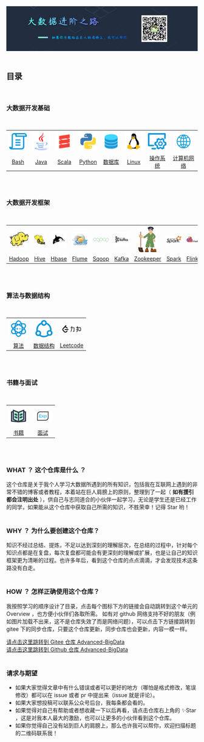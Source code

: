 <div align="center">
    <img src="picture/README_TITLE.png">
</div>
<br />

## 目录
<br />

### 大数据开发基础
<br />
<table>
    <tr>
        <th align="center"><img width="50px" src="picture/icon/Bash.png"></th>
        <th align="center"><img width="50px" src="picture/icon/Java.png"></th>
        <th align="center"><img width="50px" src="picture/icon/Scala.png"></th>
        <th align="center"><img width="50px" src="picture/icon/Python.png"></th>
        <th align="center"><img width="50px" src="picture/icon/数据库.png"></th>
        <th align="center"><img width="50px" src="picture/icon/Linux.png"></th>
        <th align="center"><img width="50px" src="picture/icon/操作系统.png"></th>
        <th align="center"><img width="50px" src="picture/icon/计算机网络.png"></th>
    </tr>
    <tr>
        <td align="center"><a href="Bash/Bash-Overview.md">Bash</a></td>
        <td align="center"><a href="#">Java</a></td>
        <td align="center"><a href="#">Scala</a></td>
        <td align="center"><a href="#">Python</a></td>
        <td align="center"><a href="#">数据库</a></td>
        <td align="center"><a href="#">Linux</a></td>
        <td align="center"><a href="#">操作系统</a></td>
        <td align="center"><a href="#">计算机网络</a></td>
    </tr>
</table>
<br />
<br />

### 大数据开发框架
<br />
<table>
    <tr>
        <th align="center"><img width="50px" src="picture/icon/Hadoop.png"></th>
        <th align="center"><img width="50px" src="picture/icon/Hive.png"></th>
        <th align="center"><img width="50px" src="picture/icon/Hbase.png"></th>
        <th align="center"><img width="50px" src="picture/icon/Flume.png"></th>
        <th align="center"><img width="50px" src="picture/icon/Sqoop.png"></th>
        <th align="center"><img width="50px" src="picture/icon/Kafka.png"></th>
        <th align="center"><img width="50px" src="picture/icon/Zookeeper.png"></th>
        <th align="center"><img width="50px" src="picture/icon/Spark.png"></th>
        <th align="center"><img width="50px" src="picture/icon/Flink.png"></th>
    </tr>
    <tr>
        <td align="center"><a href="Hadoop/Hadoop-Overview.md">Hadoop</a></td>
        <td align="center"><a href="#">Hive</a></td>
        <td align="center"><a href="#">Hbase</a></td>
        <td align="center"><a href="#">Flume</a></td>
        <td align="center"><a href="#">Sqoop</a></td>
        <td align="center"><a href="#">Kafka</a></td>
        <td align="center"><a href="#">Zookeeper</a></td>
        <td align="center"><a href="#">Spark</a></td>
        <td align="center"><a href="#">Flink</a></td>
    </tr>
</table>
<br />
<br />

### 算法与数据结构
<br />
<table>
    <tr>
        <th align="center"><img width="50px" src="picture/icon/算法.png"></th>
        <th align="center"><img width="50px" src="picture/icon/数据结构.png"></th>
        <th align="center"><img width="50px" src="picture/icon/Leetcode.png"></th>
    </tr>
    <tr>
        <td align="center"><a href="#">算法</a></td>
        <td align="center"><a href="#">数据结构</a></td>
        <td align="center"><a href="#">Leetcode</a></td>
    </tr>
</table>
<br />
<br />

### 书籍与面试
<br />
<table>
    <tr>
        <th align="center"><img width="50px" src="picture/icon/书籍.png"></th>
        <th align="center"><img width="50px" src="picture/icon/面试.png"></th>
    </tr>
    <tr>
        <td align="center"><a href="#">书籍</a></td>
        <td align="center"><a href="#">面试</a></td>
    </tr>
</table>
<br />
<br />


### WHAT ？ 这个仓库是什么 ？
这个仓库是关于我个人学习大数据所遇到的所有知识，包括我在互联网上遇到的非常不错的博客或者教程，本着站在巨人肩膀上的原则，整理到了一起（ **如有援引都会注明出处** ），供自己与志同道合的小伙伴一起学习，无论是学生还是已经工作的同学，如果能从这个仓库中获取自己所需的知识，不胜荣幸！记得 Star 哟！
<br />
<br />

### WHY ？ 为什么要创建这个仓库？
知识不经过总结、提炼，不足以达到深刻的理解层次，在总结的过程中，针对每个知识点都是在复盘，每次复盘都可能会有更深刻的理解或扩展，也是让自己的知识框架更为清晰的过程。也许多年后，看到这个仓库的点点滴滴，才会发现技术这条路没有白走。
<br />
<br />

### HOW ？ 怎样正确使用这个仓库？
我按照学习的顺序设计了目录，点击每个图标下方的链接会自动跳转到这个单元的 Overview ，也方便小伙伴们各取所需。
如有对 github 网络支持不好的朋友（例如图片加载不出来，这不是仓库失效了而是网络问题），可以点击下方链接跳转到 gitee 下的同步仓库，只要这个仓库更新，同步仓库也会更新，内容一模一样。

[请点击这里跳转到 Gitee 仓库 Advanced-BigData](https://gitee.com/brucewong96/Advanced-BigData)
<br />
[请点击这里跳转到 Github 仓库 Advanced-BigData](https://github.com/BruceWong96/Advanced-BigData)
<br />
<br />
### 请求与期望
- 如果大家觉得文章中有什么错误或者可以更好的地方（哪怕是格式修改，笔误修改）都可以在 issue 或者 pr 中提出来（issue 就是评论）。
- 如果大家想投稿可以联系公众号后台，我每条都会看的。
- 如果觉得对自己有帮助或者想收藏一下以后再看，请点击仓库右上角的 ✨Star ，这是对我本人最大的激励，也可以让更多的小伙伴看到这个仓库。
- 如果你觉得自己没有站到巨人的肩膀上，那么也许我可以帮你，欢迎扫描标题的二维码联系我！




